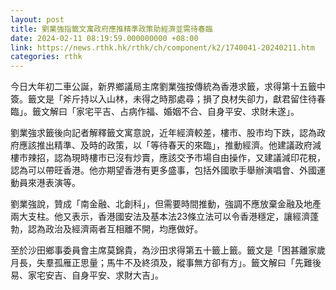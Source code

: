 ```yaml
---
layout: post
title: 劉業強指籤文寓政府應推精準政策助經濟並需待春臨
date: 2024-02-11 08:19:59.000000000 +08:00
link: https://news.rthk.hk/rthk/ch/component/k2/1740041-20240211.htm
categories: rthk
---
```


今日大年初二車公誕，新界鄉議局主席劉業強按傳統為香港求籤，求得第十五籤中簽。籤文是「斧斤持以入山林，未得之時那處尋；損了良材失卻力，獻君留住待春臨」。籤文解曰「家宅平吉、占病作福、婚姻不合、自身平安、求財未遂」。

劉業強求籤後向記者解釋籤文寓意說，近年經濟較差，樓市、股市均下跌，認為政府應該推出精準、及時的政策，以「等待春天的來臨」，推動經濟。他建議政府減樓市辣招，認為現時樓市已沒有炒賣，應該交予市場自由操作，又建議減印花稅，認為可以帶旺香港。他亦期望香港有更多盛事，包括外國歌手舉辦演唱會、外國運動員來港表演等。

劉業強說，贊成「南金融、北創科」，但需要時間推動，強調不應放棄金融及地產兩大支柱。他又表示，香港國安法及基本法23條立法可以令香港穩定，讓經濟蓬勃，認為政治及經濟兩者互相離不開，均應做好。

至於沙田鄉事委員會主席莫錦貴，為沙田求得第五十籤上籤。籤文是「困甚離家歲月長，失羣孤雁正思量；馬牛不及終須及，縱事無方卻有方」。籤文解曰「先難後易、家宅安吉、自身平安、求財大吉」。
